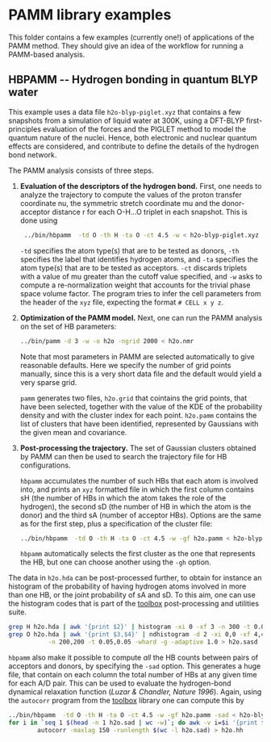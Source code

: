 PAMM library examples
=====================

This folder contains a few examples (currently one!) of applications
of the PAMM method. They should give an idea of the workflow for running
a PAMM-based analysis.

HBPAMM -- Hydrogen bonding in quantum BLYP water
------------------------------------------------

This example uses a data file `h2o-blyp-piglet.xyz` that contains a few
snapshots from a simulation of liquid water at 300K, using a DFT-BLYP
first-principles evaluation of the forces and the PIGLET method to model
the quantum nature of the nuclei.  Hence, both electronic and nuclear
quantum effects are considered, and contribute to define the details
of the hydrogen bond network.

The PAMM analysis consists of three steps.

1. **Evaluation of the descriptors of the hydrogen bond.**
    First, one needs to analyze the trajectory to compute the values of 
    the proton transfer coordinate nu, the symmetric stretch coordinate mu
    and the donor-acceptor distance r for each O-H...O triplet in each
    snapshot. This is done using
 
    ```bash
     ../bin/hbpamm  -td O -th H -ta O -ct 4.5 -w < h2o-blyp-piglet.xyz > h2o.nmr
    ```

    `-td` specifies the atom type(s) that are to be tested as donors, 
    `-th` specifies the label that identifies hydrogen atoms, and `-ta`
    specifies the atom type(s) that are to be tested as acceptors. 
    `-ct` discards triplets with a value of mu greater than the 
    cutoff value specified, and `-w` asks to compute a re-normalization
    weight that accounts for the trivial phase space volume factor.
    The program tries to infer the cell parameters from the header of the
    `xyz` file, expecting the format `# CELL x y z`.

2. **Optimization of the PAMM model.**
    Next, one can run the PAMM analysis on the set of HB parameters:
 
    ```bash
    ../bin/pamm -d 3 -w -o h2o -ngrid 2000 < h2o.nmr
    ```

    Note that most parameters in PAMM are selected automatically to 
    give reasonable defaults. Here we specify the number of grid points
    manually, since this is a very short data file and the default would
    yield a very sparse grid. 

    `pamm` generates two files, `h2o.grid` that cointains the grid points,
    that have been selected, together with the value of the KDE of the 
    probability density and with the cluster index for each point. 
    `h2o.pamm` contains the list of clusters that have been identified,
    represented by Gaussians with the given mean and covariance.

3. **Post-processing the trajectory.**
    The set of Gaussian clusters obtained by PAMM can then be used to 
    search the trajectory file for HB configurations. 

    `hbpamm` accumulates the number of such HBs that each atom is involved into, 
    and prints an `xyz` formatted file in which the first column contains sH 
    (the number of HBs in which the atom takes the role of the hydrogen), the 
    second sD (the number of HB in which the atom is the donor) and the third
    sA (number of acceptor HBs). Options are the same as for the first
    step, plus a specification of the cluster file:

    ```bash
    ../bin/hbpamm  -td O -th H -ta O -ct 4.5 -w -gf h2o.pamm < h2o-blyp-piglet.xyz > h2o.hda
    ```
    `hbpamm` automatically selects the first cluster as the one that 
    represents the HB, but one can choose another using the `-gh` option.
  
 
The data in `h2o.hda` can be post-processed further, to obtain for instance
an histogram of the probability of having hydrogen atoms involved in 
more than one HB, or the joint probability of sA and sD. To this aim,
one can use the histogram codes that is part of the [toolbox](http://github.com/epfl-cosmo/toolbox) 
post-processing and utilities suite. 

```bash
grep H h2o.hda | awk '{print $2}' | histogram -xi 0 -xf 3 -n 300 -t 0.05 -whard > h2o.hb
grep O h2o.hda | awk '{print $3,$4}' | ndhistogram -d 2 -xi 0,0 -xf 4,4 \
           -n 200,200 -t 0.05,0.05 -whard -g -adaptive 1.0 > h2o.sasd
```

`hbpamm` also make it possible to compute *all* the HB counts between pairs of 
acceptors and donors, by specifying the `-sad` option. This generates a huge file,
that contain on each column the total number of HBs at any given time for each
A/D pair. 
This can be used to evaluate the hydrogen-bond dynamical relaxation function
(*Luzar & Chandler, Nature 1996*). Again, using the `autocorr` program from
the [toolbox](http://github.com/epfl-cosmo/toolbox) library one can compute this by

```bash
../bin/hbpamm  -td O -th H -ta O -ct 4.5 -w -gf h2o.pamm -sad < h2o-blyp-piglet.xyz > h2o.sad
for i in `seq 1 $(head -n 1 h2o.sad | wc -w)`; do awk -v i=$i '{print $i}' h2o.sad; done | \
        autocorr -maxlag 150 -runlength $(wc -l h2o.sad) > h2o.hh
```


